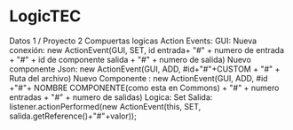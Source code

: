LogicTEC
========

Datos 1 / Proyecto 2 Compuertas logicas
Action Events:
    GUI:
        Nueva conexión:
        new ActionEvent(GUI, SET,
                    id entrada+ "#" + numero de entrada  + "#"
                            + id de componente salida + "#" + numero de salida)
        Nuevo componente Json:
        new ActionEvent(GUI, ADD,
                        #id+"#"+CUSTOM + "#" + Ruta del archivo)
        Nuevo Componente :
        new ActionEvent(GUI, ADD,
                        #id
                        +"#"+ NOMBRE COMPONENTE(como esta en Commons) + "#" + numero entradas
                        + "#" + numero de salidas)
    Logica:
        Set Salida:
        listener.actionPerformed(new ActionEvent(this, SET, salida.getReference()+"#"+valor));
                
                
